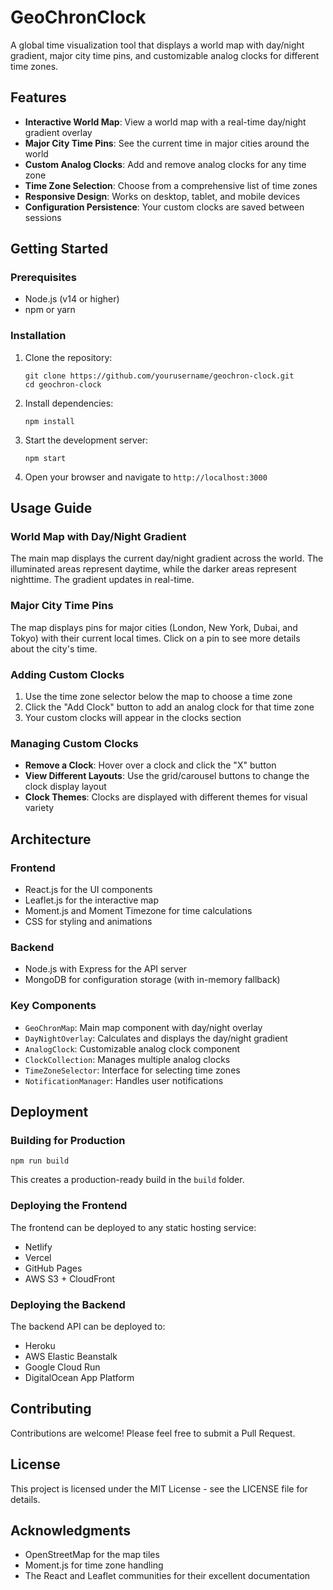 # GeoChronClock

A global time visualization tool that displays a world map with day/night gradient, major city time pins, and customizable analog clocks for different time zones.

## Features

- **Interactive World Map**: View a world map with a real-time day/night gradient overlay
- **Major City Time Pins**: See the current time in major cities around the world
- **Custom Analog Clocks**: Add and remove analog clocks for any time zone
- **Time Zone Selection**: Choose from a comprehensive list of time zones
- **Responsive Design**: Works on desktop, tablet, and mobile devices
- **Configuration Persistence**: Your custom clocks are saved between sessions

## Getting Started

### Prerequisites

- Node.js (v14 or higher)
- npm or yarn

### Installation

1. Clone the repository:
   ```
   git clone https://github.com/yourusername/geochron-clock.git
   cd geochron-clock
   ```

2. Install dependencies:
   ```
   npm install
   ```

3. Start the development server:
   ```
   npm start
   ```

4. Open your browser and navigate to `http://localhost:3000`

## Usage Guide

### World Map with Day/Night Gradient

The main map displays the current day/night gradient across the world. The illuminated areas represent daytime, while the darker areas represent nighttime. The gradient updates in real-time.

### Major City Time Pins

The map displays pins for major cities (London, New York, Dubai, and Tokyo) with their current local times. Click on a pin to see more details about the city's time.

### Adding Custom Clocks

1. Use the time zone selector below the map to choose a time zone
2. Click the "Add Clock" button to add an analog clock for that time zone
3. Your custom clocks will appear in the clocks section

### Managing Custom Clocks

- **Remove a Clock**: Hover over a clock and click the "X" button
- **View Different Layouts**: Use the grid/carousel buttons to change the clock display layout
- **Clock Themes**: Clocks are displayed with different themes for visual variety

## Architecture

### Frontend

- React.js for the UI components
- Leaflet.js for the interactive map
- Moment.js and Moment Timezone for time calculations
- CSS for styling and animations

### Backend

- Node.js with Express for the API server
- MongoDB for configuration storage (with in-memory fallback)

### Key Components

- `GeoChronMap`: Main map component with day/night overlay
- `DayNightOverlay`: Calculates and displays the day/night gradient
- `AnalogClock`: Customizable analog clock component
- `ClockCollection`: Manages multiple analog clocks
- `TimeZoneSelector`: Interface for selecting time zones
- `NotificationManager`: Handles user notifications

## Deployment

### Building for Production

```
npm run build
```

This creates a production-ready build in the `build` folder.

### Deploying the Frontend

The frontend can be deployed to any static hosting service:

- Netlify
- Vercel
- GitHub Pages
- AWS S3 + CloudFront

### Deploying the Backend

The backend API can be deployed to:

- Heroku
- AWS Elastic Beanstalk
- Google Cloud Run
- DigitalOcean App Platform

## Contributing

Contributions are welcome! Please feel free to submit a Pull Request.

## License

This project is licensed under the MIT License - see the LICENSE file for details.

## Acknowledgments

- OpenStreetMap for the map tiles
- Moment.js for time zone handling
- The React and Leaflet communities for their excellent documentation
